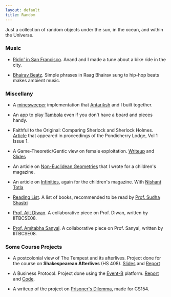 ```yaml
---
layout: default
title: Random
---
```


Just a collection of random objects under the sun, in the ocean, and within the Universe.
### Music
- [Ridin' in San Francisco](https://www.youtube.com/watch?v=GaQjLvimDmA). Anand and I made a tune about a bike ride in the city.

- [Bhairav Beatz](https://www.youtube.com/watch?v=D-IffeukZyA). Simple phrases in Raag Bhairav sung to hip-hop beats makes ambient music.
### Miscellany

- A [minesweeper](/Minesweeper) implementation that [Antariksh](http://www.antarikshbothale.com/) and I built together.

- An app to play [Tambola](/Tambola) even if you don't have a board and pieces handy.

- Faithful to the Original: Comparing Sherlock and Sherlock Holmes. [Article](http://blogbloggityblog.wordpress.com/2012/03/03/faithful-to-the-original-comparing-sherlock-and-sherlock-holmes/) that appeared in proceedings of the Pondicherry Lodge, Vol 1 Issue 1.

- A Game-Theoretic/Gentic view on female exploitation. [Writeup](/papers/game.pdf) and [Slides](/papers/game-slides.pdf)

- An article on [Non-Euclidean Geometries](/papers/euclid.pdf) that I wrote for a children's magazine.

- An article on [Infinities](/papers/infinity.pdf), again for the children's magazine. With [Nishant Totla](http://www.nishanttotla.com)

- [Reading List](booklist.html). A list of books, recommended to be read by [Prof. Sudha Shastri](http://www.hss.iitb.ac.in/sudha/)

- [Prof. Ajit Diwan](diwan.html). A collaborative piece on Prof. Diwan, written by IITBCSE08.

- [Prof. Amitabha Sanyal](sanyal.html). A collaborative piece on Prof. Sanyal, written by IITBCSE08.


### Some Course Projects

  * A postcolonial view of The Tempest and its afterlives. Project done for the course on **Shakespearean Afterlives** (HS 408). [Slides](/papers/tempest-pres.pdf) and [Report](/papers/tempest-report.pdf)

  * A Business Protocol. Project done using the [Event-B](http://www.event-b.org/) platform. [Report](/papers/abusinessprotocolreport.pdf) and [Code](https://github.com/ravibhoraskar/flaming-tyrion).

  * A writeup of the project on [Prisoner's Dilemma](/papers/prisonersdilemma.pdf), made for CS154.
